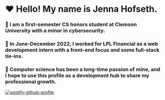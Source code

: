 # :hearts: Hello! My name is **Jenna Hofseth**.
### :cherry_blossom: I am a **first-semester CS honors student** at **Clemson University** with a minor in **cybersecurity**.
### :sunflower: In June-December 2022, I worked for **LPL Financial** as a **web development intern** with a **front-end focus** and some **full-stack** tie-ins.
### :hibiscus: Computer science has been a long-time passion of mine, and I hope to use this profile as a development hub to share my professional growth.
[![spotify-github-profile](https://spotify-github-profile.vercel.app/api/view?uid=1218799781&cover_image=true&theme=natemoo-re&bar_color=ff0a99&bar_color_cover=false)](https://spotify-github-profile.vercel.app/api/view?uid=1218799781&redirect=true)



<!--
**ewpoe1237/ewpoe1237** is a ✨ _special_ ✨ repository because its `README.md` (this file) appears on your GitHub profile.

Here are some ideas to get you started:

- 🔭 I’m currently working on ...
- 🌱 I’m currently learning ...
- 👯 I’m looking to collaborate on ...
- 🤔 I’m looking for help with ...
- 💬 Ask me about ...
- 📫 How to reach me: ...
- 😄 Pronouns: ...
- ⚡ Fun fact: ...
-->
